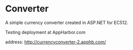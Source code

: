 Converter
=========

A simple currency converter created in ASP.NET for EC512.

Testing deployment at AppHarbor.com

address: http://currencyconverter-2.apphb.com/
